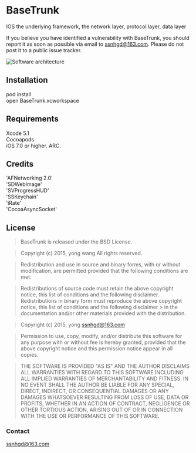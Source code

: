 # BaseTrunk
IOS the underlying framework, the network layer, protocol layer, data layer

If you believe you have identified a vulnerability with BaseTrunk, you should report it as soon as possible via email to ssnhgd@163.com. Please do not post it to a public issue tracker.



![Software architecture](https://github.com/ssnhitfkgd/BaseTrunk/blob/master/B3B9BE15-0BB4-4DFC-8F01-0C17E914BD20.jpg "Software architecture")



## Installation

pod install<br />
open BaseTrunk.xcworkspace
## Requirements

Xcode 5.1<br />
Cocoapods<br />
iOS 7.0 or higher.
ARC.

## Credits
 'AFNetworking 2.0'<br />
 'SDWebImage'<br />
 'SVProgressHUD'<br />
 'SSKeychain'<br />
 'iRate'<br />
 'CocoaAsyncSocket'<br />

## License

> BaseTrunk is released under the BSD License.

> Copyright (c) 2015, yong wang All rights reserved.

> Redistribution and use in source and binary forms, with or without modification, are permitted provided that the following conditions are met:

> Redistributions of source code must retain the above copyright notice, this list of conditions and the following disclaimer.
> Redistributions in binary form must reproduce the above copyright notice, this list of conditions and the following disclaimer > in the documentation and/or other materials provided with the distribution.

> Copyright (c) 2015, yong <ssnhgd@163.com>

> Permission to use, copy, modify, and/or distribute this software for any
> purpose with or without fee is hereby granted, provided that the above
> copyright notice and this permission notice appear in all copies.

> THE SOFTWARE IS PROVIDED "AS IS" AND THE AUTHOR DISCLAIMS ALL WARRANTIES
> WITH REGARD TO THIS SOFTWARE INCLUDING ALL IMPLIED WARRANTIES OF
> MERCHANTABILITY AND FITNESS. IN NO EVENT SHALL THE AUTHOR BE LIABLE FOR
> ANY SPECIAL, DIRECT, INDIRECT, OR CONSEQUENTIAL DAMAGES OR ANY DAMAGES
> WHATSOEVER RESULTING FROM LOSS OF USE, DATA OR PROFITS, WHETHER IN AN
> ACTION OF CONTRACT, NEGLIGENCE OR OTHER TORTIOUS ACTION, ARISING OUT OF
> OR IN CONNECTION WITH THE USE OR PERFORMANCE OF THIS SOFTWARE.


### Contact
ssnhgd@163.com
